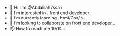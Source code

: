- 👋 Hi, I’m @Abdalilah7ssan
- 👀 I’m interested in . front end developer..
- 🌱 I’m currently learning . html/Css/js..
- 💞️ I’m looking to collaborate on front end developer...
- 📫 How to reach me 10/10...

<!---
Abdalilah7ssan/Abdalilah7ssan is a ✨ special ✨ repository because its `README.md` (this file) appears on your GitHub profile.
You can click the Preview link to take a look at your changes.
--->
